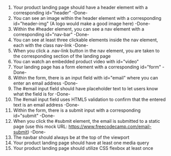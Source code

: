 1. Your product landing page should have a header element with a corresponding id="header" -Done-
2. You can see an image within the header element with a corresponding id="header-img" (A logo would make a good image here) -Done-
3. Within the #header element, you can see a nav element with a corresponding id="nav-bar" -Done-
4. You can see at least three clickable elements inside the nav element, each with the class nav-link -Done-
5. When you click a .nav-link button in the nav element, you are taken to the corresponding section of the landing page
6. You can watch an embedded product video with id="video"
7. Your landing page has a form element with a corresponding id="form" -Done-
8. Within the form, there is an input field with id="email" where you can enter an email address -Done-
9. The #email input field should have placeholder text to let users know what the field is for -Done-
10. The #email input field uses HTML5 validation to confirm that the entered text is an email address -Done-
11. Within the form, there is a submit input with a corresponding id="submit" -Done-
12. When you click the #submit element, the email is submitted to a static page (use this mock URL: https://www.freecodecamp.com/email-submit) -Done-
13. The navbar should always be at the top of the viewport
14. Your product landing page should have at least one media query
15. Your product landing page should utilize CSS flexbox at least once
